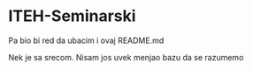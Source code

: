 # ITEH-Seminarski

Pa bio bi red da ubacim i ovaj README.md

Nek je sa srecom. Nisam jos uvek menjao bazu da se razumemo
